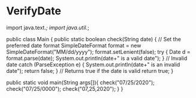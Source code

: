 # VerifyDate
import java.text.*;
import java.util.*;

public class Main {
   public static boolean check(String date)
   {
      // Set the preferred date format
      SimpleDateFormat format = new SimpleDateFormat("MM/dd/yyyy");
      format.setLenient(false);
      try
      {
          Date d = format.parse(date); 
          System.out.println(date+" is a valid date");
      }
      // Invalid date
      catch (ParseException e)
      {
          System.out.println(date+" is an invalid date");
          return false;
      }
      // Returns true if the date is valid
      return true;
   }
   
   public static void main(String args[]){
    check("07/25/2020");
    check("07/25/0000");
    check("07,25,2020");
   }
}
